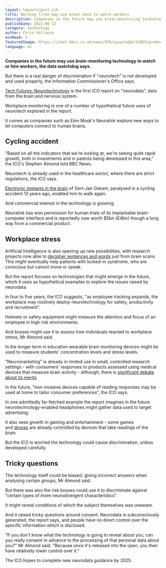 ```yaml
---
layout: layouts/post.njk
title: Warning firms may use brain data to watch workers
description: Companies in the future may use brain-monitoring technology
publishDate: 2023-06-12
category: technology
author: Chris Vallance
minRead: 2
featuredImage: https://ichef.bbci.co.uk/news/976/cpsprodpb/11B35/production/_130010527_gettyimages-1212708067.jpg.webp
language: en
---
```


<!--StartFragment-->

**Companies in the future may use brain-monitoring technology to watch or hire workers, the data watchdog says.**

But there is a real danger of discrimination if "neurotech" is not developed and used properly, the Information Commissioner's Office says.

[Tech Futures: Neurotechnology](https://ico.org.uk/about-the-ico/research-and-reports/ico-tech-futures-neurotechnology/) is the first ICO report on "neurodata", data from the brain and nervous system.

Workplace monitoring is one of a number of hypothetical future uses of neurotech explored in the report.

It comes as companies such as Elon Musk's Neuralink explore new ways to let computers connect to human brains.

## Cycling accident

"Based on all the indicators that we're looking at, we're seeing quite rapid growth, both in investments and in patents being developed in this area," the ICO's Stephen Almond told BBC News.

Neurotech is already used in the healthcare sector, where there are strict regulations, the ICO says.

[Electronic implants in the brain](https://www.bbc.co.uk/news/science-environment-65689580) of Gert-Jan Oskam, paralysed in a cycling accident 12 years ago, enabled him to walk again.

And commercial interest in the technology is growing.

Neuralink has won permission for human trials of its implantable brain-computer interface and is reportedly now worth $5bn (£4bn) though a long way from a commercial product.

## Workplace stress

Artificial Intelligence is also opening up new possibilities, with research projects now able to [decipher sentences and words](https://www.science.org/content/article/scientists-use-ai-decipher-words-and-sentences-brain-scans) just from brain scans. This might eventually help patients with locked-in syndrome, who are conscious but cannot move or speak.

But the report focuses on technologies that might emerge in the future, which it uses as hypothetical examples to explore the issues raised by neurodata.

In four to five years, the ICO suggests, "as employee tracking expands, the workplace may routinely deploy neurotechnology for safety, productivity and recruitment".

Helmets or safety equipment might measure the attention and focus of an employee in high risk environments.

And bosses might use it to assess how individuals reacted to workplace stress, Mr Almond said.

In the longer term in education wearable brain monitoring devices might be used to measure students' concentration levels and stress levels.

"Neuromarketing" is already in limited use in small, controlled research settings - with consumers' responses to products assessed using medical devices that measure brain activity - although, there is [significant debate about its merits](https://hbr.org/2019/01/neuromarketing-what-you-need-to-know#:~:text=%E2%80%9CNeuromarketing%E2%80%9D%20loosely%20refers%20to%20the,pricing%2C%20and%20other%20marketing%20areas.)

In the future, "non-invasive devices capable of reading responses may be used at home to tailor consumer preferences", the ICO says.

In one admittedly far-fetched example the report imagines in the future neurotechnology-enabled headphones might gather data used to target advertising.

It also sees growth in gaming and entertainment - some games and [drones](https://www.thedailybeast.com/the-university-of-alabamas-brain-drone-race-flies-us-to-a-mind-controlled-future) are already controlled by devices that take readings of the brain.

But the ICO is worried the technology could cause discrimination, unless developed carefully.

## Tricky questions

The technology itself could be biased, giving incorrect answers when analysing certain groups, Mr Almond said.

But there was also the risk bosses could use it to discriminate against "certain types of more neurodivergent characteristics".

It might reveal conditions of which the subject themselves was unaware.

And it raised tricky questions around consent. Neurodata is subconsciously generated, the report says, and people have no direct control over the specific information which is disclosed.

"If you don't know what the technology is going to reveal about you, can you really consent in advance to the processing of that personal data about you?" Mr Almond said. "Because once it's released into the open, you then have relatively lower control over it."

The ICO hopes to complete new neurodata guidance by 2025.

<!--EndFragment-->

